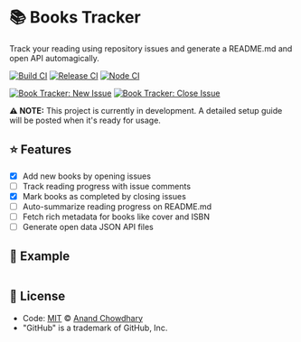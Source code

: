 # 📚 Books Tracker

Track your reading using repository issues and generate a README.md and open API automagically.

[![Build CI](https://github.com/AnandChowdhary/book-tracker/workflows/Build%20CI/badge.svg)](https://github.com/AnandChowdhary/book-tracker/actions?query=workflow%3A%22Build+CI%22)
[![Release CI](https://github.com/AnandChowdhary/book-tracker/workflows/Release%20CI/badge.svg)](https://github.com/AnandChowdhary/book-tracker/actions?query=workflow%3A%22Release+CI%22)
[![Node CI](https://github.com/AnandChowdhary/book-tracker/workflows/Node%20CI/badge.svg)](https://github.com/AnandChowdhary/book-tracker/actions?query=workflow%3A%22Node+CI%22)

[![Book Tracker: New Issue](https://github.com/AnandChowdhary/book-tracker/workflows/Book%20Tracker:%20New%20Issue/badge.svg)](https://github.com/AnandChowdhary/book-tracker/actions?query=workflow%3A%22Book+Tracker%3A+New+Issue%22)
[![Book Tracker: Close Issue](https://github.com/AnandChowdhary/book-tracker/workflows/Book%20Tracker:%20Close%20Issue/badge.svg)](https://github.com/AnandChowdhary/book-tracker/actions?query=workflow%3A%22Book+Tracker%3A+Close+Issue%22)

**⚠️ NOTE:** This project is currently in development. A detailed setup guide will be posted when it's ready for usage.

## ⭐ Features

- [x] Add new books by opening issues
- [ ] Track reading progress with issue comments
- [x] Mark books as completed by closing issues
- [ ] Auto-summarize reading progress on README.md
- [ ] Fetch rich metadata for books like cover and ISBN
- [ ] Generate open data JSON API files

## 📖 Example

<!--start:book-tracker-->
<table></table>
<!--end:book-tracker-->

## 📄 License

- Code: [MIT](./LICENSE) © [Anand Chowdhary](https://anandchowdhary.com)
- "GitHub" is a trademark of GitHub, Inc.
